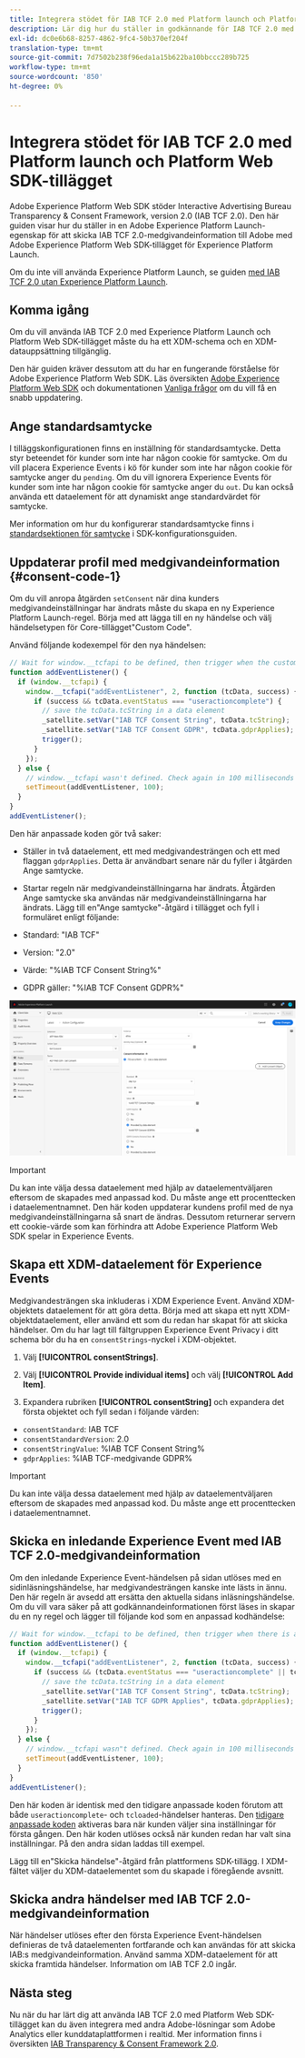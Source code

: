 ```yaml
---
title: Integrera stödet för IAB TCF 2.0 med Platform launch och Platform Web SDK Extension
description: Lär dig hur du ställer in godkännande för IAB TCF 2.0 med Adobe Experience Platform Launch och tillägget Adobe Experience Platform Web SDK.
exl-id: dc0e6b68-8257-4862-9fc4-50b370ef204f
translation-type: tm+mt
source-git-commit: 7d7502b238f96eda1a15b622ba10bbccc289b725
workflow-type: tm+mt
source-wordcount: '850'
ht-degree: 0%

---
```


# Integrera stödet för IAB TCF 2.0 med Platform launch och Platform Web SDK-tillägget

Adobe Experience Platform Web SDK stöder Interactive Advertising Bureau Transparency &amp; Consent Framework, version 2.0 (IAB TCF 2.0). Den här guiden visar hur du ställer in en Adobe Experience Platform Launch-egenskap för att skicka IAB TCF 2.0-medgivandeinformation till Adobe med Adobe Experience Platform Web SDK-tillägget för Experience Platform Launch.

Om du inte vill använda Experience Platform Launch, se guiden [med IAB TCF 2.0 utan Experience Platform Launch](./without-launch.md).

## Komma igång

Om du vill använda IAB TCF 2.0 med Experience Platform Launch och Platform Web SDK-tillägget måste du ha ett XDM-schema och en XDM-datauppsättning tillgänglig.

Den här guiden kräver dessutom att du har en fungerande förståelse för Adobe Experience Platform Web SDK. Läs översikten [Adobe Experience Platform Web SDK](../../home.md) och dokumentationen [Vanliga frågor](../../web-sdk-faq.md) om du vill få en snabb uppdatering.

## Ange standardsamtycke

I tilläggskonfigurationen finns en inställning för standardsamtycke. Detta styr beteendet för kunder som inte har någon cookie för samtycke. Om du vill placera Experience Events i kö för kunder som inte har någon cookie för samtycke anger du `pending`. Om du vill ignorera Experience Events för kunder som inte har någon cookie för samtycke anger du `out`. Du kan också använda ett dataelement för att dynamiskt ange standardvärdet för samtycke.

Mer information om hur du konfigurerar standardsamtycke finns i [standardsektionen för samtycke](../../fundamentals/configuring-the-sdk.md#default-consent) i SDK-konfigurationsguiden.

## Uppdaterar profil med medgivandeinformation {#consent-code-1}

Om du vill anropa åtgärden `setConsent` när dina kunders medgivandeinställningar har ändrats måste du skapa en ny Experience Platform Launch-regel. Börja med att lägga till en ny händelse och välj händelsetypen för Core-tillägget&quot;Custom Code&quot;.

Använd följande kodexempel för den nya händelsen:

```javascript
// Wait for window.__tcfapi to be defined, then trigger when the customer has completed their consent and preferences.
function addEventListener() {
  if (window.__tcfapi) {
    window.__tcfapi("addEventListener", 2, function (tcData, success) {
      if (success && tcData.eventStatus === "useractioncomplete") {
        // save the tcData.tcString in a data element
        _satellite.setVar("IAB TCF Consent String", tcData.tcString);
        _satellite.setVar("IAB TCF Consent GDPR", tcData.gdprApplies);
        trigger();
      }
    });
  } else {
    // window.__tcfapi wasn't defined. Check again in 100 milliseconds
    setTimeout(addEventListener, 100);
  }
}
addEventListener();
```

Den här anpassade koden gör två saker:

* Ställer in två dataelement, ett med medgivandesträngen och ett med flaggan `gdprApplies`. Detta är användbart senare när du fyller i åtgärden Ange samtycke.

* Startar regeln när medgivandeinställningarna har ändrats. Åtgärden Ange samtycke ska användas när medgivandeinställningarna har ändrats. Lägg till en&quot;Ange samtycke&quot;-åtgärd i tillägget och fyll i formuläret enligt följande:

* Standard: &quot;IAB TCF&quot;
* Version: &quot;2.0&quot;
* Värde: &quot;%IAB TCF Consent String%&quot;
* GDPR gäller: &quot;%IAB TCF Consent GDPR%&quot;

![IAB - ange medarbetaråtgärd](../../images/consent/iab-tcf/with-launch/iab-action.png)

>[!IMPORTANT]
>
>Du kan inte välja dessa dataelement med hjälp av dataelementväljaren eftersom de skapades med anpassad kod. Du måste ange ett procenttecken i dataelementnamnet. Den här koden uppdaterar kundens profil med de nya medgivandeinställningarna så snart de ändras. Dessutom returnerar servern ett cookie-värde som kan förhindra att Adobe Experience Platform Web SDK spelar in Experience Events.

## Skapa ett XDM-dataelement för Experience Events

Medgivandesträngen ska inkluderas i XDM Experience Event. Använd XDM-objektets dataelement för att göra detta. Börja med att skapa ett nytt XDM-objektdataelement, eller använd ett som du redan har skapat för att skicka händelser. Om du har lagt till fältgruppen Experience Event Privacy i ditt schema bör du ha en `consentStrings`-nyckel i XDM-objektet.

1. Välj **[!UICONTROL consentStrings]**.

1. Välj **[!UICONTROL Provide individual items]** och välj **[!UICONTROL Add Item]**.

1. Expandera rubriken **[!UICONTROL consentString]** och expandera det första objektet och fyll sedan i följande värden:

* `consentStandard`: IAB TCF
* `consentStandardVersion`: 2.0
* `consentStringValue`: %IAB TCF Consent String%
* `gdprApplies`: %IAB TCF-medgivande GDPR%

>[!IMPORTANT]
>
>Du kan inte välja dessa dataelement med hjälp av dataelementväljaren eftersom de skapades med anpassad kod. Du måste ange ett procenttecken i dataelementnamnet.

## Skicka en inledande Experience Event med IAB TCF 2.0-medgivandeinformation

Om den inledande Experience Event-händelsen på sidan utlöses med en sidinläsningshändelse, har medgivandesträngen kanske inte lästs in ännu. Den här regeln är avsedd att ersätta den aktuella sidans inläsningshändelse. Om du vill vara säker på att godkännandeinformationen först läses in skapar du en ny regel och lägger till följande kod som en anpassad kodhändelse:

```javascript
// Wait for window.__tcfapi to be defined, then trigger when there is a consent string
function addEventListener() {
  if (window.__tcfapi) {
    window.__tcfapi("addEventListener", 2, function (tcData, success) {
      if (success && (tcData.eventStatus === "useractioncomplete" || tcData.eventStatus === "tcloaded")) {
        // save the tcData.tcString in a data element
        _satellite.setVar("IAB TCF Consent String", tcData.tcString);
        _satellite.setVar("IAB TCF GDPR Applies", tcData.gdprApplies);
        trigger();
      }
    });
  } else {
    // window.__tcfapi wasn"t defined. Check again in 100 milliseconds
    setTimeout(addEventListener, 100);
  }
}
addEventListener();
```

Den här koden är identisk med den tidigare anpassade koden förutom att både `useractioncomplete`- och `tcloaded`-händelser hanteras. Den [tidigare anpassade koden](#consent-code-1) aktiveras bara när kunden väljer sina inställningar för första gången. Den här koden utlöses också när kunden redan har valt sina inställningar. På den andra sidan laddas till exempel.

Lägg till en&quot;Skicka händelse&quot;-åtgärd från plattformens SDK-tillägg. I XDM-fältet väljer du XDM-dataelementet som du skapade i föregående avsnitt.

## Skicka andra händelser med IAB TCF 2.0-medgivandeinformation

När händelser utlöses efter den första Experience Event-händelsen definieras de två dataelementen fortfarande och kan användas för att skicka IAB:s medgivandeinformation. Använd samma XDM-dataelement för att skicka framtida händelser. Information om IAB TCF 2.0 ingår.

## Nästa steg

Nu när du har lärt dig att använda IAB TCF 2.0 med Platform Web SDK-tillägget kan du även integrera med andra Adobe-lösningar som Adobe Analytics eller kunddataplattformen i realtid. Mer information finns i översikten [IAB Transparency &amp; Consent Framework 2.0](./overview.md).
